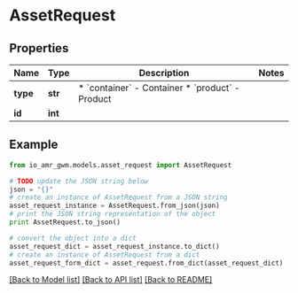 # AssetRequest


## Properties
Name | Type | Description | Notes
------------ | ------------- | ------------- | -------------
**type** | **str** | * &#x60;container&#x60; - Container * &#x60;product&#x60; - Product | 
**id** | **int** |  | 

## Example

```python
from io_amr_gwm.models.asset_request import AssetRequest

# TODO update the JSON string below
json = "{}"
# create an instance of AssetRequest from a JSON string
asset_request_instance = AssetRequest.from_json(json)
# print the JSON string representation of the object
print AssetRequest.to_json()

# convert the object into a dict
asset_request_dict = asset_request_instance.to_dict()
# create an instance of AssetRequest from a dict
asset_request_form_dict = asset_request.from_dict(asset_request_dict)
```
[[Back to Model list]](../README.md#documentation-for-models) [[Back to API list]](../README.md#documentation-for-api-endpoints) [[Back to README]](../README.md)


